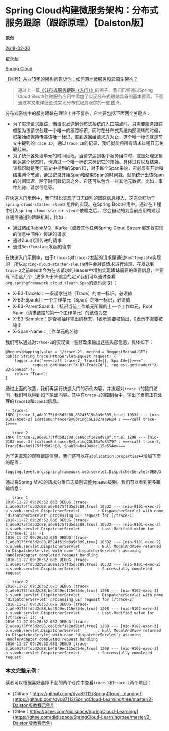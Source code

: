# Spring Cloud构建微服务架构：分布式服务跟踪（跟踪原理）【Dalston版】

**原创**

 [2018-02-20](https://blog.didispace.com/spring-cloud-starter-dalston-8-2/)

 翟永超

 [Spring Cloud](https://blog.didispace.com/categories/Spring-Cloud/)

[【推荐】从业15年的架构师告诉你：如何落地微服务和云原生架构？](https://blog.didispace.com/how-to-implement-microservice-and-cloud-native-architecture/)

> 通过上一篇[《分布式服务跟踪（入门）》](http://blog.didispace.com/spring-cloud-starter-dalston-8-2/)的例子，我们已经通过Spring Cloud Sleuth往微服务应用中添加了实现分布式跟踪具备的基本要素。下面通过本文来详细说说实现分布式服务跟踪的一些要点。

分布式系统中的服务跟踪在理论上并不复杂，它主要包括下面两个关键点：

- 为了实现请求跟踪，当请求发送到分布式系统的入口端点时，只需要服务跟踪框架为该请求创建一个唯一的跟踪标识，同时在分布式系统内部流转的时候，框架始终保持传递该唯一标识，直到返回给请求方为止，这个唯一标识就是前文中提到的`Trace ID`。通过`Trace ID`的记录，我们就能将所有请求过程日志关联起来。
- 为了统计各处理单元的时间延迟，当请求达到各个服务组件时，或是处理逻辑到达某个状态时，也通过一个唯一标识来标记它的开始、具体过程以及结束，该标识就是我们前文中提到的Span ID，对于每个Span来说，它必须有开始和结束两个节点，通过记录开始Span和结束Span的时间戳，就能统计出该Span的时间延迟，除了时间戳记录之外，它还可以包含一些其他元数据，比如：事件名称、请求信息等。

在快速入门示例中，我们轻松实现了日志级别的跟踪信息接入，这完全归功于`spring-cloud-starter-sleuth`组件的实现。在Spring Boot应用中，通过在工程中引入`spring-cloud-starter-sleuth`依赖之后， 它会自动的为当前应用构建起各通信通道的跟踪机制，比如：

- 通过诸如RabbitMQ、Kafka（或者其他任何Spring Cloud Stream绑定器实现的消息中间件）传递的请求
- 通过Zuul代理传递的请求
- 通过`RestTemplate`发起的请求

在快速入门示例中，由于`trace-1`对`trace-2`发起的请求是通过`RestTemplate`实现的，所以`spring-cloud-starter-sleuth`组件会对该请求进行处理，在发送到`trace-2`之前sleuth会为在该请求的Header中增加实现跟踪需要的重要信息，主要有下面这几个（更多关于头信息的定义我们可以通过查看`org.springframework.cloud.sleuth.Span`的源码获取）：

- X-B3-TraceId：一条请求链路（Trace）的唯一标识，必须值
- X-B3-SpanId：一个工作单元（Span）的唯一标识，必须值
- X-B3-ParentSpanId:：标识当前工作单元所属的上一个工作单元，Root Span（请求链路的第一个工作单元）的该值为空
- X-B3-Sampled：是否被抽样输出的标志，1表示需要被输出，0表示不需要被输出
- X-Span-Name：工作单元的名称

我们可以通过对`trace-2`的实现做一些修改来输出这些头部信息，具体如下：

```
@RequestMapping(value = "/trace-2", method = RequestMethod.GET)
public String trace(HttpServletRequest request) {
	logger.info("===<call trace-2, TraceId={}, SpanId={}>===",
			request.getHeader("X-B3-TraceId"), request.getHeader("X-B3-SpanId"));
	return "Trace";
}
```

通过上面的改造，我们再运行快速入门的示例内容，并发起对`trace-1`的接口访问，我们可以得到如下输出内容。其中在`trace-2`的控制台中，输出了当前正在处理的`TraceID`和`SpanId`信息。

```
-- trace-1
INFO [trace-1,a6e9175ffd5d2c88,8524f519b8a9e399,true] 10532 --- [nio-9101-exec-2] icationEnhancerBySpringCGLIB27aa9624 : ===<call trace-1>===

-- trace-2
INFO [trace-2,a6e9175ffd5d2c88,ce60dcf1e2ed918f,true] 1208 --- [nio-9102-exec-3] icationEnhancerBySpringCGLIBa7d84797 : ===<call trace-2, TraceId=a6e9175ffd5d2c88, SpanId=be4949ec115e554e>===
```

为了更直观的观察跟踪信息，我们还可以在`application.properties`中增加下面的配置：

```
logging.level.org.springframework.web.servlet.DispatcherServlet=DEBUG
```

通过将Spring MVC的请求分发日志级别调整为`DEBUG`级别，我们可以看到更多跟踪信息：

```
-- trace-1
2016-11-27 09:26:52.663 DEBUG [trace-1,a6e9175ffd5d2c88,a6e9175ffd5d2c88,true] 10532 --- [nio-9101-exec-2] o.s.web.servlet.DispatcherServlet        : DispatcherServlet with name 'dispatcherServlet' processing GET request for [/trace-1]
2016-11-27 09:26:52.666 DEBUG [trace-1,a6e9175ffd5d2c88,a6e9175ffd5d2c88,true] 10532 --- [nio-9101-exec-2] o.s.web.servlet.DispatcherServlet        : Last-Modified value for [/trace-1] is: -1
2016-11-27 09:26:52.685 DEBUG [trace-1,a6e9175ffd5d2c88,8524f519b8a9e399,true] 10532 --- [nio-9101-exec-2] o.s.web.servlet.DispatcherServlet        : Null ModelAndView returned to DispatcherServlet with name 'dispatcherServlet': assuming HandlerAdapter completed request handling
2016-11-27 09:26:52.685 DEBUG [trace-1,a6e9175ffd5d2c88,a6e9175ffd5d2c88,true] 10532 --- [nio-9101-exec-2] o.s.web.servlet.DispatcherServlet        : Successfully completed request

-- trace-2
2016-11-27 09:26:52.673 DEBUG [trace-2,a6e9175ffd5d2c88,be4949ec115e554e,true] 1208 --- [nio-9102-exec-3] o.s.web.servlet.DispatcherServlet        : DispatcherServlet with name 'dispatcherServlet' processing GET request for [/trace-2]
2016-11-27 09:26:52.679 DEBUG [trace-2,a6e9175ffd5d2c88,be4949ec115e554e,true] 1208 --- [nio-9102-exec-3] o.s.web.servlet.DispatcherServlet        : Last-Modified value for [/trace-2] is: -1
2016-11-27 09:26:52.682 DEBUG [trace-2,a6e9175ffd5d2c88,ce60dcf1e2ed918f,true] 1208 --- [nio-9102-exec-3] o.s.web.servlet.DispatcherServlet        : Null ModelAndView returned to DispatcherServlet with name 'dispatcherServlet': assuming HandlerAdapter completed request handling
2016-11-27 09:26:52.683 DEBUG [trace-2,a6e9175ffd5d2c88,be4949ec115e554e,true] 1208 --- [nio-9102-exec-3] o.s.web.servlet.DispatcherServlet        : Successfully completed request
```

### 本文完整示例：

读者可以根据喜好选择下面的两个仓库中查看`trace-1`和`trace-2`两个项目：

- [Github：https://github.com/dyc87112/SpringCloud-Learning/](https://github.com/dyc87112/SpringCloud-Learning/tree/master/2-Dalston版教程示例/)
- [Gitee：https://gitee.com/didispace/SpringCloud-Learning/](https://gitee.com/didispace/SpringCloud-Learning/tree/master/2-Dalston版教程示例)